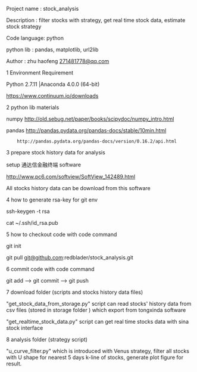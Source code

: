 Project name : stock_analysis

Description  : filter stocks with strategy, get real time stock data, estimate stock strategy

Code language: python

python lib   : pandas, matplotlib, url2lib

Author       : zhu haofeng 271481778@qq.com


1 Environment Requirement

  Python 2.7.11 |Anaconda 4.0.0 (64-bit)

  https://www.continuum.io/downloads

2 python lib materials

  numpy http://old.sebug.net/paper/books/scipydoc/numpy_intro.html

  pandas http://pandas.pydata.org/pandas-docs/stable/10min.html

        http://pandas.pydata.org/pandas-docs/version/0.16.2/api.html

3 prepare stock history data for analysis

  setup 通达信金融终端 software

  http://www.pc6.com/softview/SoftView_142489.html
  
  All stocks history data can be download from this software

4 how to generate rsa-key for git env

  ssh-keygen -t rsa

  cat ~/.ssh/id_rsa.pub

5 how to checkout code with code command

  git init

  git pull git@github.com:redblader/stock_analysis.git

6 commit code with code command

  git add --> git commit --> git push
  
7 download folder (scripts and stocks history data files)
  
  "get_stock_data_from_storage.py" script can read stocks' history data from csv files (stored in storage folder ) which export from tongxinda software
  
  "get_realtime_stock_data.py" script can get real time stocks data with sina stock interface

8 analysis folder (strategy script)
  
  "u_curve_filter.py" which is introduced with Venus strategy, filter all stocks with U shape for nearest 5 days k-line of stocks, generate plot figure for result.
  
  
